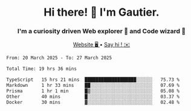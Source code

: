<h1 align="center">Hi there! 👋 I'm Gautier.</h1>
<h3 align="center">I'm a curiosity driven Web explorer 🚀 and Code wizard 🧙</h3>

<p align="center">
  <a href="https://xisabla.github.io/">Website 🖥️ </a> •
  <a href="mailto:xisabla.dev@gmail.com">Say hi ! ✉️</a>
</p>

<!--START_SECTION:waka-->

```txt
From: 20 March 2025 - To: 27 March 2025

Total Time: 19 hrs 36 mins

TypeScript   15 hrs 21 mins  ███████████████████░░░░░░   75.73 %
Markdown     1 hr 33 mins    ██░░░░░░░░░░░░░░░░░░░░░░░   07.69 %
Prisma       1 hr 1 min      █▒░░░░░░░░░░░░░░░░░░░░░░░   05.08 %
Other        40 mins         █░░░░░░░░░░░░░░░░░░░░░░░░   03.37 %
Docker       30 mins         ▓░░░░░░░░░░░░░░░░░░░░░░░░   02.48 %
```

<!--END_SECTION:waka-->
